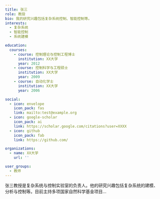 ```yaml
---
title: 张三
role: 教授
bio: 我的研究兴趣包括复杂系统控制、智能控制等。
interests:
  - 复杂系统
  - 智能控制
  - 系统建模

education:
  courses:
    - course: 控制理论与控制工程博士
      institution: XX大学
      year: 2012
    - course: 控制科学与工程硕士
      institution: XX大学
      year: 2009
    - course: 自动化学士
      institution: XX大学
      year: 2006

social:
  - icon: envelope
    icon_pack: fas
    link: mailto:test@example.org
  - icon: google-scholar
    icon_pack: ai
    link: https://scholar.google.com/citations?user=XXXX
  - icon: github
    icon_pack: fab
    link: https://github.com/

organizations:
  - name: XX大学
    url: ''

user_groups:
  - 教师
---
```


张三教授是复杂系统与控制实验室的负责人。他的研究兴趣包括复杂系统的建模、分析与控制等。目前主持多项国家自然科学基金项目... 